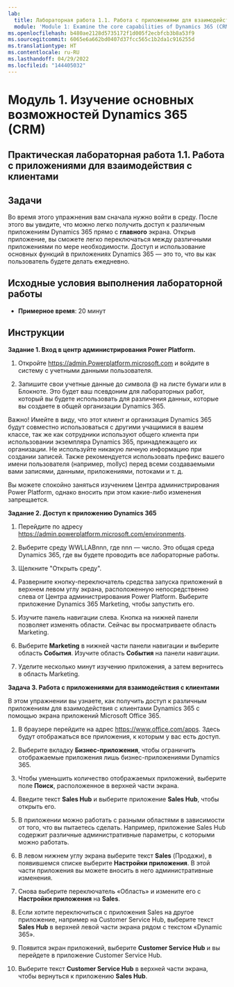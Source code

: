 ```yaml
---
lab:
  title: Лабораторная работа 1.1. Работа с приложениями для взаимодействия с клиентами
  module: 'Module 1: Examine the core capabilities of Dynamics 365 (CRM)'
ms.openlocfilehash: b480ae2128d5735172f1d005f2ecbfcb3b8a53f9
ms.sourcegitcommit: 6065e6a662bd0407d37fcc565c1b2da1c916255d
ms.translationtype: HT
ms.contentlocale: ru-RU
ms.lasthandoff: 04/29/2022
ms.locfileid: "144405032"
---
```

<a name="module-1-examine-the-core-capabilities-of-dynamics-365-crm"></a>Модуль 1. Изучение основных возможностей Dynamics 365 (CRM)
========================

## <a name="practice-lab-11---work-with-customer-engagement-apps"></a>Практическая лабораторная работа 1.1. Работа с приложениями для взаимодействия с клиентами 

## <a name="objectives"></a>Задачи

Во время этого упражнения вам сначала нужно войти в среду. После этого вы увидите, что можно легко получить доступ к различным приложениям Dynamics 365 прямо с **главного** экрана. Открыв приложение, вы сможете легко переключаться между различными приложениями по мере необходимости. Доступ и использование основных функций в приложениях Dynamics 365 — это то, что вы как пользователь будете делать ежедневно.


## <a name="lab-setup"></a>Исходные условия выполнения лабораторной работы

  - **Примерное время**: 20 минут

## <a name="instructions"></a>Инструкции

**Задание 1. Вход в центр администрирования Power Platform.**

1. Откройте https://admin.Powerplatform.microsoft.com и войдите в систему с учетными данными пользователя.

2. Запишите свои учетные данные до символа @ на листе бумаги или в Блокноте. Это будет ваш псевдоним для лабораторных работ, который вы будете использовать для различения данных, которые вы создаете в общей организации Dynamics 365.

Важно! Имейте в виду, что этот клиент и организация Dynamics 365 будут совместно использоваться с другими учащимися в вашем классе, так же как сотрудники используют общего клиента при использовании экземпляра Dynamics 365, принадлежащего их организации. Не используйте никакую личную информацию при создании записей. Также рекомендуется использовать префикс вашего имени пользователя (например, mollyc) перед всеми создаваемыми вами записями, данными, приложениями, потоками и т. д.

Вы можете спокойно заняться изучением Центра администрирования Power Platform, однако вносить при этом какие-либо изменения запрещается.

**Задание 2. Доступ к приложению Dynamics 365**

1. Перейдите по адресу https://admin.powerplatform.microsoft.com/environments.

2. Выберите среду WWLLABnnn, где nnn — число. Это общая среда Dynamics 365, где вы будете проводить все лабораторные работы.

3. Щелкните "Открыть среду".

4. Разверните кнопку-переключатель средства запуска приложений в верхнем левом углу экрана, расположенную непосредственно слева от Центра администрирования Power Platform. Выберите приложение Dynamics 365 Marketing, чтобы запустить его.

5. Изучите панель навигации слева. Кнопка на нижней панели позволяет изменять области. Сейчас вы просматриваете область Marketing.

6. Выберите **Marketing** в нижней части панели навигации и выберите область **События**. Изучите область **События** на панели навигации.

7. Уделите несколько минут изучению приложения, а затем вернитесь в область Marketing.

**Задача 3. Работа с приложениями для взаимодействия с клиентами**

В этом упражнении вы узнаете, как получить доступ к различным приложениям для взаимодействия с клиентами Dynamics 365 с помощью экрана приложений Microsoft Office 365.

1.  В браузере перейдите на адрес https://www.office.com/apps. Здесь будут отображаться все приложения, к которым у вас есть доступ.   

2.  Выберите вкладку **Бизнес-приложения**, чтобы ограничить отображаемые приложения лишь бизнес-приложениями Dynamics 365.   

3.  Чтобы уменьшить количество отображаемых приложений, выберите поле **Поиск**, расположенное в верхней части экрана. 
 
4.  Введите текст **Sales Hub** и выберите приложение **Sales Hub**, чтобы открыть его.   

5. В приложении можно работать с разными областями в зависимости от того, что вы пытаетесь сделать. Например, приложение Sales Hub содержит различные административные параметры, с которыми можно работать. 

6. В левом нижнем углу экрана выберите текст **Sales** (Продажи), в появившемся списке выберите **Настройки приложения**.  В этой части приложения вы можете вносить в него административные изменения.  

7. Снова выберите переключатель «Область» и измените его с **Настройки приложения** на **Sales**.

8. Если хотите переключиться с приложения Sales на другое приложение, например на Customer Service Hub, выберите текст **Sales Hub** в верхней левой части экрана рядом с текстом «Dynamic 365». 

9. Появится экран приложений, выберите **Customer Service Hub** и вы перейдете в приложение Customer Service Hub. 

10. Выберите текст **Customer Service Hub** в верхней части экрана, чтобы вернуться к приложению **Sales Hub**. 
